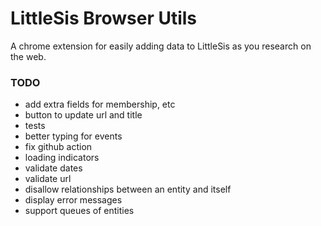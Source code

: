 # LittleSis Browser Utils

A chrome extension for easily adding data to LittleSis as you research on the web.

### TODO

- add extra fields for membership, etc
- button to update url and title
- tests
- better typing for events
- fix github action
- loading indicators
- validate dates
- validate url
- disallow relationships between an entity and itself
- display error messages
- support queues of entities
